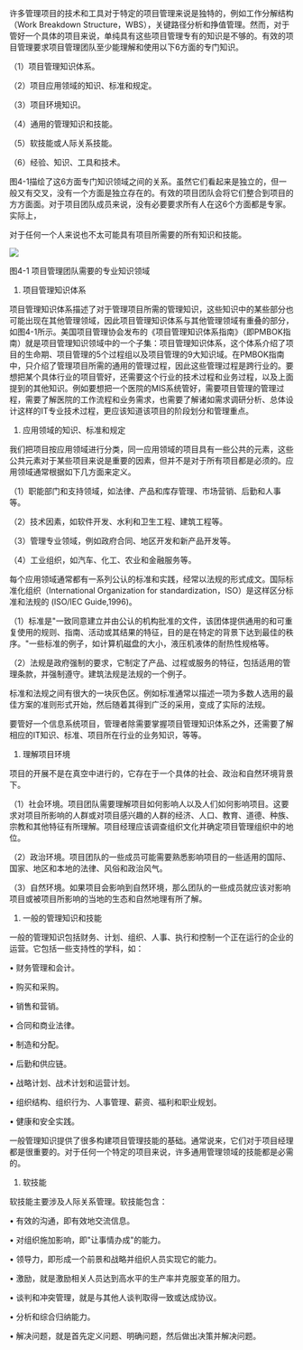 
许多管理项目的技术和工具对于特定的项目管理来说是独特的，例如工作分解结构（Work Breakdown Structure，WBS），关键路径分析和挣值管理。然而，对于管好一个具体的项目来说，单纯具有这些项目管理专有的知识是不够的。有效的项目管理要求项目管理团队至少能理解和使用以下6方面的专门知识。

（1）项目管理知识体系。

（2）项目应用领域的知识、标准和规定。

（3）项目环境知识。

（4）通用的管理知识和技能。

（5）软技能或人际关系技能。

（6）经验、知识、工具和技术。

图4-1描绘了这6方面专门知识领域之间的关系。虽然它们看起来是独立的，但一般又有交叉，没有一个方面是独立存在的。有效的项目团队会将它们整合到项目的方方面面。对于项目团队成员来说，没有必要要求所有人在这6个方面都是专家。实际上，

对于任何一个人来说也不太可能具有项目所需要的所有知识和技能。

![](https://img.kancloud.cn/bc/bf/bcbfea879e519dda3d135c2460d3c308_1241x671.jpeg)

图4-1 项目管理团队需要的专业知识领域

1. 项目管理知识体系

项目管理知识体系描述了对于管理项目所需的管理知识，这些知识中的某些部分也可能出现在其他管理领域，因此项目管理知识体系与其他管理领域有重叠的部分，如图4-1所示。美国项目管理协会发布的《项目管理知识体系指南》（即PMBOK指南）就是项目管理知识领域中的一个子集：项目管理知识体系，这个体系介绍了项目的生命期、项目管理的5个过程组以及项目管理的9大知识域。在PMBOK指南中，只介绍了管理项目所需的通用的管理过程，因此这些管理过程是跨行业的。要想把某个具体行业的项目管好，还需要这个行业的技术过程和业务过程，以及上面提到的其他知识。例如要想把一个医院的MIS系统管好，需要项目管理的管理过程，需要了解医院的工作流程和业务需求，也需要了解诸如需求调研分析、总体设计这样的IT专业技术过程，更应该知道该项目的阶段划分和管理重点。

1. 应用领域的知识、标准和规定

我们把项目按应用领域进行分类，同一应用领域的项目具有一些公共的元素，这些公共元素对于某些项目来说是重要的因素，但并不是对于所有项目都是必须的。应用领域通常根据如下几方面来定义。

（1）职能部门和支持领域，如法律、产品和库存管理、市场营销、后勤和人事等。

（2）技术因素，如软件开发、水利和卫生工程、建筑工程等。

（3）管理专业领域，例如政府合同、地区开发和新产品开发等。

（4）工业组织，如汽车、化工、农业和金融服务等。

每个应用领域通常都有一系列公认的标准和实践，经常以法规的形式成文。国际标准化组织（International
Organization for standardization，ISO）是这样区分标准和法规的 (ISO/IEC Guide,1996)。

（1）标准是"一致同意建立并由公认的机构批准的文件，该团体提供通用的和可重复使用的规则、指南、活动或其结果的特征，目的是在特定的背景下达到最佳的秩序。"一些标准的例子，如计算机磁盘的大小，液压机液体的耐热性规格等。

（2）法规是政府强制的要求，它制定了产品、过程或服务的特征，包括适用的管理条款，并强制遵守。建筑法规是法规的一个例子。

标准和法规之间有很大的一块灰色区。例如标准通常以描述一项为多数人选用的最佳方案的准则形式开始，然后随着其得到广泛的采用，变成了实际的法规。

要管好一个信息系统项目，管理者除需要掌握项目管理知识体系之外，还需要了解相应的IT知识、标准、项目所在行业的业务知识，等等。

1. 理解项目环境

项目的开展不是在真空中进行的，它存在于一个具体的社会、政治和自然环境背景下。

（1）社会环境。项目团队需要理解项目如何影响人以及人们如何影响项目。这要求对项目所影响的人群或对项目感兴趣的人群的经济、人口、教育、道德、种族、宗教和其他特征有所理解。项目经理应该调查组织文化并确定项目管理组织中的地位。

（2）政治环境。项目团队的一些成员可能需要熟悉影响项目的一些适用的国际、国家、地区和本地的法律、风俗和政治风气。

（3）自然环境。如果项目会影响到自然环境，那么团队的一些成员就应该对影响项目或被项目所影响的当地的生态和自然地理有所了解。

1. 一般的管理知识和技能

一般的管理知识包括财务、计划、组织、人事、执行和控制一个正在运行的企业的运营。它包括一些支持性的学科，如：

• 财务管理和会计。

• 购买和采购。

• 销售和营销。

• 合同和商业法律。

• 制造和分配。

• 后勤和供应链。

• 战略计划、战术计划和运营计划。

• 组织结构、组织行为、人事管理、薪资、福利和职业规划。

• 健康和安全实践。



一般管理知识提供了很多构建项目管理技能的基础。通常说来，它们对于项目经理都是很重要的。对于任何一个特定的项目来说，许多通用管理领域的技能都是必需的。

1. 软技能

软技能主要涉及人际关系管理。软技能包含：

• 有效的沟通，即有效地交流信息。

• 对组织施加影响，即"让事情办成"的能力。

• 领导力，即形成一个前景和战略并组织人员实现它的能力。

• 激励，就是激励相关人员达到高水平的生产率并克服变革的阻力。

• 谈判和冲突管理，就是与其他人谈判取得一致或达成协议。

• 分析和综合归纳能力。

• 解决问题，就是首先定义问题、明确问题，然后做出决策并解决问题。
